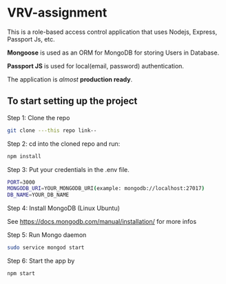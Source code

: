# VRV-assignment
This is a role-based access control application that uses Nodejs, Express, Passport Js, etc.

**Mongoose** is used as an ORM for MongoDB for storing Users in Database.

**Passport JS** is used for local(email, password) authentication.

The application is _almost_ **production ready**.


## To start setting up the project

Step 1: Clone the repo

```bash
git clone ---this repo link--
```

Step 2: cd into the cloned repo and run:

```bash
npm install
```

Step 3: Put your credentials in the .env file.

```bash
PORT=3000
MONGODB_URI=YOUR_MONGODB_URI(example: mongodb://localhost:27017)
DB_NAME=YOUR_DB_NAME
```

Step 4: Install MongoDB (Linux Ubuntu)

See <https://docs.mongodb.com/manual/installation/> for more infos

Step 5: Run Mongo daemon

```bash
sudo service mongod start
```

Step 6: Start the app by

```bash
npm start
